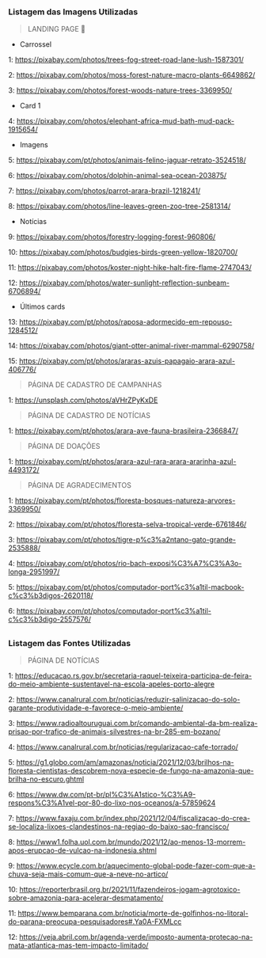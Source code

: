 ### Listagem das Imagens Utilizadas

> LANDING PAGE 🌱

- Carrossel

1: https://pixabay.com/photos/trees-fog-street-road-lane-lush-1587301/

2: https://pixabay.com/photos/moss-forest-nature-macro-plants-6649862/

3: https://pixabay.com/photos/forest-woods-nature-trees-3369950/

- Card 1

4: https://pixabay.com/photos/elephant-africa-mud-bath-mud-pack-1915654/

- Imagens

5: https://pixabay.com/pt/photos/animais-felino-jaguar-retrato-3524518/

6: https://pixabay.com/photos/dolphin-animal-sea-ocean-203875/

7: https://pixabay.com/photos/parrot-arara-brazil-1218241/

8: https://pixabay.com/photos/line-leaves-green-zoo-tree-2581314/

- Notícias

9: https://pixabay.com/photos/forestry-logging-forest-960806/

10: https://pixabay.com/photos/budgies-birds-green-yellow-1820700/

11: https://pixabay.com/photos/koster-night-hike-halt-fire-flame-2747043/

12: https://pixabay.com/photos/water-sunlight-reflection-sunbeam-6706894/

- Últimos cards

13: https://pixabay.com/pt/photos/raposa-adormecido-em-repouso-1284512/

14: https://pixabay.com/photos/giant-otter-animal-river-mammal-6290758/

15: https://pixabay.com/pt/photos/araras-azuis-papagaio-arara-azul-406776/


> PÁGINA DE CADASTRO DE CAMPANHAS

1: https://unsplash.com/photos/aVHrZPyKxDE


> PÁGINA DE CADASTRO DE NOTÍCIAS

1: https://pixabay.com/pt/photos/arara-ave-fauna-brasileira-2366847/


> PÁGINA DE DOAÇÕES

1: https://pixabay.com/pt/photos/arara-azul-rara-arara-ararinha-azul-4493172/


> PÁGINA DE AGRADECIMENTOS

1: https://pixabay.com/pt/photos/floresta-bosques-natureza-arvores-3369950/

2: https://pixabay.com/pt/photos/floresta-selva-tropical-verde-6761846/

3: https://pixabay.com/pt/photos/tigre-p%c3%a2ntano-gato-grande-2535888/

4: https://pixabay.com/pt/photos/rio-bach-exposi%C3%A7%C3%A3o-longa-2951997/

5: https://pixabay.com/pt/photos/computador-port%c3%a1til-macbook-c%c3%b3digos-2620118/

6: https://pixabay.com/pt/photos/computador-port%c3%a1til-c%c3%b3digo-2557576/

## 

### Listagem das Fontes Utilizadas

> PÁGINA DE NOTÍCIAS

1: https://educacao.rs.gov.br/secretaria-raquel-teixeira-participa-de-feira-do-meio-ambiente-sustentavel-na-escola-apeles-porto-alegre

2: https://www.canalrural.com.br/noticias/reduzir-salinizacao-do-solo-garante-produtividade-e-favorece-o-meio-ambiente/

3: https://www.radioaltouruguai.com.br/comando-ambiental-da-bm-realiza-prisao-por-trafico-de-animais-silvestres-na-br-285-em-bozano/

4: https://www.canalrural.com.br/noticias/regularizacao-cafe-torrado/

5: https://g1.globo.com/am/amazonas/noticia/2021/12/03/brilhos-na-floresta-cientistas-descobrem-nova-especie-de-fungo-na-amazonia-que-brilha-no-escuro.ghtml

6: https://www.dw.com/pt-br/pl%C3%A1stico-%C3%A9-respons%C3%A1vel-por-80-do-lixo-nos-oceanos/a-57859624

7: https://www.faxaju.com.br/index.php/2021/12/04/fiscalizacao-do-crea-se-localiza-lixoes-clandestinos-na-regiao-do-baixo-sao-francisco/

8: https://www1.folha.uol.com.br/mundo/2021/12/ao-menos-13-morrem-apos-erupcao-de-vulcao-na-indonesia.shtml

9: https://www.ecycle.com.br/aquecimento-global-pode-fazer-com-que-a-chuva-seja-mais-comum-que-a-neve-no-artico/

10: https://reporterbrasil.org.br/2021/11/fazendeiros-jogam-agrotoxico-sobre-amazonia-para-acelerar-desmatamento/

11: https://www.bemparana.com.br/noticia/morte-de-golfinhos-no-litoral-do-parana-preocupa-pesquisadores#.Ya0A-FXMLcc

12: https://veja.abril.com.br/agenda-verde/imposto-aumenta-protecao-na-mata-atlantica-mas-tem-impacto-limitado/
